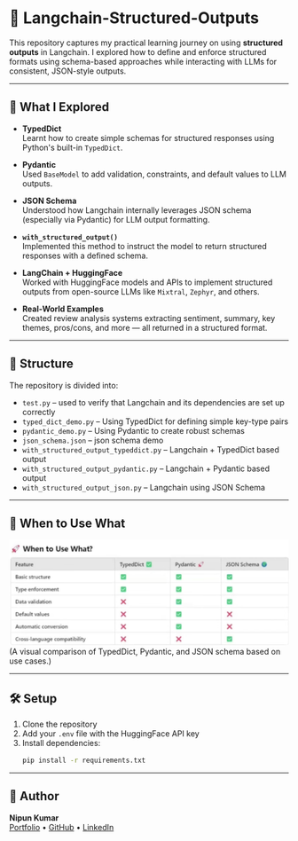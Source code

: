 # 🔎 Langchain-Structured-Outputs

This repository captures my practical learning journey on using **structured outputs** in Langchain. I explored how to define and enforce structured formats using schema-based approaches while interacting with LLMs for consistent, JSON-style outputs.

---

## 🚀 What I Explored

- **TypedDict**  
  Learnt how to create simple schemas for structured responses using Python's built-in `TypedDict`.

- **Pydantic**  
  Used `BaseModel` to add validation, constraints, and default values to LLM outputs.

- **JSON Schema**  
  Understood how Langchain internally leverages JSON schema (especially via Pydantic) for LLM output formatting.

- **`with_structured_output()`**  
  Implemented this method to instruct the model to return structured responses with a defined schema.

- **LangChain + HuggingFace**  
  Worked with HuggingFace models and APIs to implement structured outputs from open-source LLMs like `Mixtral`, `Zephyr`, and others.

- **Real-World Examples**  
  Created review analysis systems extracting sentiment, summary, key themes, pros/cons, and more — all returned in a structured format.

---

## 🧱 Structure

The repository is divided into:

- `test.py` – used to verify that Langchain and its dependencies are set up correctly
- `typed_dict_demo.py` – Using TypedDict for defining simple key-type pairs
- `pydantic_demo.py` – Using Pydantic to create robust schemas
- `json_schema.json` – json schema demo
- `with_structured_output_typeddict.py` – Langchain + TypedDict based output
- `with_structured_output_pydantic.py` – Langchain + Pydantic based output
- `with_structured_output_json.py` – Langchain using JSON Schema 

---

## 📌 When to Use What

![When to Use What](when_to_use_what.png) 
(A visual comparison of TypedDict, Pydantic, and JSON schema based on use cases.)

---

## 🛠 Setup

1. Clone the repository  
2. Add your `.env` file with the HuggingFace API key  
3. Install dependencies:
   ```bash
   pip install -r requirements.txt

---

## 🤝 Author

**Nipun Kumar**  
[Portfolio](https://nipun.framer.website/) • [GitHub](https://github.com/nipunraj96) • [LinkedIn](https://www.linkedin.com/in/nipunkumar01)
